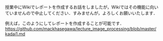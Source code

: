 授業中にWikiでレポートを作成するお話をしましたが，Wikiではその機能に向いていませんので中止してください．すみませんが，よろしくお願いいたします．

例えば，このようにしてレポートを作成することが可能です．  
https://github.com/mackhasegawa/lecture_image_processing/blob/master/kadai1.md

